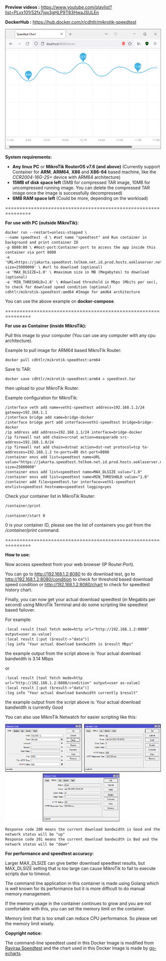 <b>Preview videos  :</b> https://www.youtube.com/playlist?list=PLyx101r52fx7jqx3gHLP9T83HwaJSULEn

<b>DockerHub :</b> https://hub.docker.com/r/cdhtlr/mikrotik-speedtest

![](https://raw.githubusercontent.com/cdhtlr/MikroTik-Speedtest/main/Web_Demo.png "Web Demo")

<b>System requirements:</b>
- <b>Any linux PC</b> or <b>MikroTik RouterOS v7.6 (and above)</b> (Currently support Container for <b>ARM</b>, <b>ARM64</b>, <b>X86</b> and <b>X86-64</b> based machine, like the <i>CCR2004-16G-2S+</i> device with ARM64 architecture)
- <b>15MB of disk space left</b> (5MB for compressed TAR image, 10MB for uncompressed running image. You can delete the compressed TAR image once the image is successfully decompressed)
- <b>6MB RAM space left</b> (Could be more, depending on the workload)

===============================================================

<b>For use with PC (outside MikroTik):</b>

    docker run --restart=unless-stopped \ 
    --name speedtest -d \ #set name "speedtest" and Run container in background and print container ID
    -p 8080:80 \ #Host-port:Container-port to access the app inside this container via port 8080
    -e 'URL=https://jakarta.speedtest.telkom.net.id.prod.hosts.ooklaserver.net:8080/download?size=25000000' \ #url to download (optional)
    -e 'MAX_DLSIZE=1.0' \ #maximum size in MB (Megabytes) to download (optional)
    -e 'MIN_THRESHOLD=1.0' \ #download threshold in Mbps (Mbits per sec), to check for download speed condition (optional)
    cdhtlr/mikrotik-speedtest:amd64 #Image for amd64 architecture

You can use the above example on <b>docker-compose</b>.

===============================================================

<b>For use as Container (inside MikroTik):</b>

Pull this image to your computer (You can use any computer with any cpu architecture).

Example to pull image for ARM64 based MikroTik Router:

    docker pull cdhtlr/mikrotik-speedtest:arm64

Save to TAR:

    docker save cdhtlr/mikrotik-speedtest:arm64 > speedtest.tar

then upload to your MikroTik Router.


Example configuration for MikroTik:

    /interface veth add name=veth1-speedtest address=192.168.1.2/24 gateway=192.168.1.1
    /interface bridge add name=bridge-docker
    /interface bridge port add interface=veth1-speedtest bridge=bridge-docker
    /ip address add address=192.168.1.1/24 interface=bridge-docker
    /ip firewall nat add chain=srcnat action=masquerade src-address=192.168.1.0/24
    /ip firewall nat add chain=dstnat action=dst-nat protocol=tcp to-addresses=192.168.1.2 to-ports=80 dst-port=8080
    /container envs add list=speedtest name=URL value="https://jakarta.speedtest.telkom.net.id.prod.hosts.ooklaserver.net:8080/download?size=25000000"
    /container envs add list=speedtest name=MAX_DLSIZE value="1.0"
    /container envs add list=speedtest name=MIN_THRESHOLD value="1.0"
    /container add file=speedtest.tar interface=veth1-speedtest envlist=speedtest hostname=speedtest logging=yes

Check your container list in MikroTik Router:

    /container/print

    /container/start 0

0 is your container ID, please see the list of containers you got from the <i>/container/print</i> command.

===============================================================

<b>How to use:</b>

Now access speedtest from your web browser  (IP Router:Port).

You can go to http://192.168.1.2:8080 to do download test, go to http://192.168.1.2:8080/condition to check for threshold based download speed condition or http://192.168.1.2:8080/chart to check for speedtest history chart.

Finally, you can now get your actual download speedtest (in Megabits per second) using MikroTik Terminal and do some scripting like speedtest based failover.

For example:

    :local result [tool fetch mode=http url="http://192.168.1.2:8080" output=user as-value]
    :local result [:put ($result->"data")]
    :log info "Your actual download bandwidth is $result Mbps"
the example output from the script above is: Your actual download bandwidth is 3.14 Mbps

or

    :local result [tool fetch mode=http url="http://192.168.1.2:8080/condition" output=user as-value]
    :local result [:put ($result->"data")]
    :log info "Your actual download bandwidth currently $result"
the example output from the script above is: Your actual download bandwidth is currently Good

You can also use MikroTik Netwatch for easier scripting like this:

![](https://raw.githubusercontent.com/cdhtlr/MikroTik-Speedtest/main/Netwatch.png "Netwatch")

	Response code 200 means the current download bandwidth is Good and the network status will be "up"
	Response code 201 means the current download bandwidth is Bad and the network status will be "down"

<b>For performance and speedtest accuracy:</b>

Larger MAX_DLSIZE can give better download speedtest results, but MAX_DLSIZE setting that is too large can cause MikroTik to fail to execute scripts due to timeout.

The command line application in this container is made using Golang which is well known for its performance but it is more difficult to do manual memory management.

If the memory usage in the container continues to grow and you are not comfortable with this, you can set the memory limit on the container.

Memory limit that is too small can reduce CPU performance. So please set the memory limit wisely.

<b>Copyright notice:</b>

The command-line speedtest used in this Docker Image is modified from <a href="https://github.com/raviraa/speedtest">Raviraa Speedtest</a> and the chart used in this Docker Image is made by <a href="https://github.com/go-echarts/go-echarts">go-echarts</a>.
